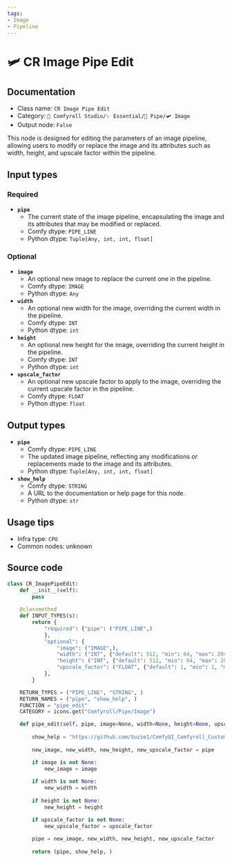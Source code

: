 ```yaml
---
tags:
- Image
- Pipeline
---
```


# 🛩️ CR Image Pipe Edit
## Documentation
- Class name: `CR Image Pipe Edit`
- Category: `🧩 Comfyroll Studio/✨ Essential/🎷 Pipe/🛩️ Image`
- Output node: `False`

This node is designed for editing the parameters of an image pipeline, allowing users to modify or replace the image and its attributes such as width, height, and upscale factor within the pipeline.
## Input types
### Required
- **`pipe`**
    - The current state of the image pipeline, encapsulating the image and its attributes that may be modified or replaced.
    - Comfy dtype: `PIPE_LINE`
    - Python dtype: `Tuple[Any, int, int, float]`
### Optional
- **`image`**
    - An optional new image to replace the current one in the pipeline.
    - Comfy dtype: `IMAGE`
    - Python dtype: `Any`
- **`width`**
    - An optional new width for the image, overriding the current width in the pipeline.
    - Comfy dtype: `INT`
    - Python dtype: `int`
- **`height`**
    - An optional new height for the image, overriding the current height in the pipeline.
    - Comfy dtype: `INT`
    - Python dtype: `int`
- **`upscale_factor`**
    - An optional new upscale factor to apply to the image, overriding the current upscale factor in the pipeline.
    - Comfy dtype: `FLOAT`
    - Python dtype: `float`
## Output types
- **`pipe`**
    - Comfy dtype: `PIPE_LINE`
    - The updated image pipeline, reflecting any modifications or replacements made to the image and its attributes.
    - Python dtype: `Tuple[Any, int, int, float]`
- **`show_help`**
    - Comfy dtype: `STRING`
    - A URL to the documentation or help page for this node.
    - Python dtype: `str`
## Usage tips
- Infra type: `CPU`
- Common nodes: unknown


## Source code
```python
class CR_ImagePipeEdit:
    def __init__(self):
        pass
    
    @classmethod
    def INPUT_TYPES(s):
        return {
            "required": {"pipe": ("PIPE_LINE",)
            },
            "optional": {
                "image": ("IMAGE",),
                "width": ("INT", {"default": 512, "min": 64, "max": 2048, "forceInput": True}),
                "height": ("INT", {"default": 512, "min": 64, "max": 2048, "forceInput": True}),
                "upscale_factor": ("FLOAT", {"default": 1, "min": 1, "max": 2000, "forceInput": True}),
            },
        }

    RETURN_TYPES = ("PIPE_LINE", "STRING", )
    RETURN_NAMES = ("pipe", "show_help", )
    FUNCTION = "pipe_edit"
    CATEGORY = icons.get("Comfyroll/Pipe/Image")

    def pipe_edit(self, pipe, image=None, width=None, height=None, upscale_factor=None):
    
        show_help = "https://github.com/Suzie1/ComfyUI_Comfyroll_CustomNodes/wiki/Pipe-Nodes#cr-image-pipe-edit"
            
        new_image, new_width, new_height, new_upscale_factor = pipe

        if image is not None:
            new_image = image
            
        if width is not None:
            new_width = width
            
        if height is not None:
            new_height = height

        if upscale_factor is not None:
            new_upscale_factor = upscale_factor
            
        pipe = new_image, new_width, new_height, new_upscale_factor
        
        return (pipe, show_help, )

```
